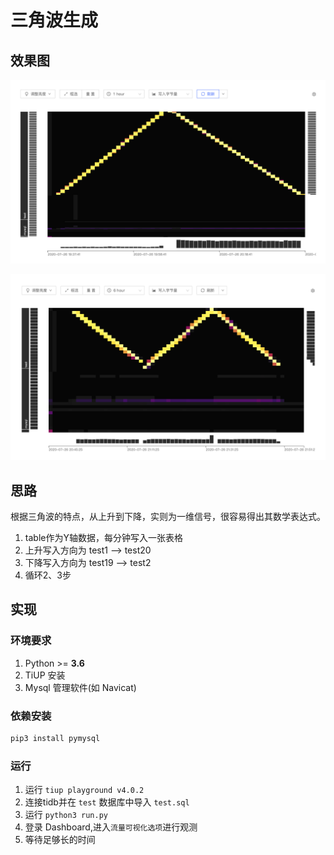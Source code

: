 # 三角波生成

## 效果图

![1](https://github.com/hack-fang/Pincap-Homework/blob/master/triangleWave/result.png)

![2](https://github.com/hack-fang/Pincap-Homework/blob/master/triangleWave/result2.png)

## 思路
根据三角波的特点，从上升到下降，实则为一维信号，很容易得出其数学表达式。

1. table作为Y轴数据，每分钟写入一张表格
2. 上升写入方向为 test1 --> test20
3. 下降写入方向为 test19 --> test2
4. 循环2、3步

## 实现

### 环境要求
1. Python >= **3.6**
2. TiUP 安装
3. Mysql 管理软件(如 Navicat)

### 依赖安装
```bash
pip3 install pymysql
```

### 运行

1. 运行 `tiup playground v4.0.2`
2. 连接tidb并在 `test` 数据库中导入 `test.sql`
3. 运行 `python3 run.py` 
4. 登录 Dashboard,进入`流量可视化选项`进行观测
5. 等待足够长的时间